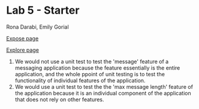 # Lab 5 - Starter
Rona Darabi, Emily Gorial

[Expose page](https://ronadarabi.github.io/Lab5_Starter/expose.html)

[Explore page](https://ronadarabi.github.io/Lab5_Starter/explore.html)


1. We would not use a unit test to test the 'message' feature of a messaging application because the feature essentially is the entire application, and the whole ppoint of unit testing is to test the functionality of individual features of the application.
2. We would use a unit test to test the the 'max message length' feature of the application because it is an individual component of the application that does not rely on other features.
   
